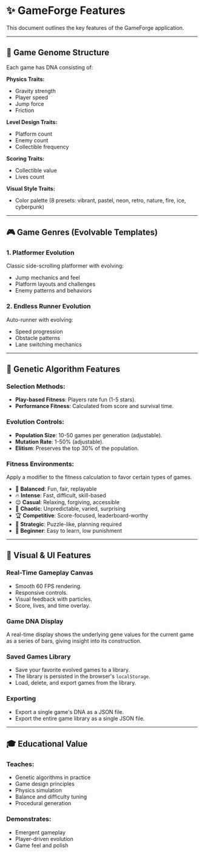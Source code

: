 # ✨ GameForge Features

This document outlines the key features of the GameForge application.

---

## 🧬 Game Genome Structure

Each game has DNA consisting of:

**Physics Traits:**

- Gravity strength
- Player speed
- Jump force
- Friction

**Level Design Traits:**

- Platform count
- Enemy count
- Collectible frequency

**Scoring Traits:**

- Collectible value
- Lives count

**Visual Style Traits:**

- Color palette (8 presets: vibrant, pastel, neon, retro, nature, fire, ice, cyberpunk)

---

## 🎮 Game Genres (Evolvable Templates)

### **1. Platformer Evolution**

Classic side-scrolling platformer with evolving:

- Jump mechanics and feel
- Platform layouts and challenges
- Enemy patterns and behaviors

### **2. Endless Runner Evolution**

Auto-runner with evolving:

- Speed progression
- Obstacle patterns
- Lane switching mechanics

---

## 🧬 Genetic Algorithm Features

### **Selection Methods:**

- **Play-based Fitness**: Players rate fun (1-5 stars).
- **Performance Fitness**: Calculated from score and survival time.

### **Evolution Controls:**

- **Population Size**: 10-50 games per generation (adjustable).
- **Mutation Rate**: 1-50% (adjustable).
- **Elitism**: Preserves the top 30% of the population.

### **Fitness Environments:**

Apply a modifier to the fitness calculation to favor certain types of games.

- 🎯 **Balanced**: Fun, fair, replayable
- 🔥 **Intense**: Fast, difficult, skill-based
- 😌 **Casual**: Relaxing, forgiving, accessible
- 🎲 **Chaotic**: Unpredictable, varied, surprising
- 🏆 **Competitive**: Score-focused, leaderboard-worthy
- 🧠 **Strategic**: Puzzle-like, planning required
- 👶 **Beginner**: Easy to learn, low punishment

---

## 🎨 Visual & UI Features

### **Real-Time Gameplay Canvas**

- Smooth 60 FPS rendering.
- Responsive controls.
- Visual feedback with particles.
- Score, lives, and time overlay.

### **Game DNA Display**

A real-time display shows the underlying gene values for the current game as a series of bars, giving insight into its construction.

### **Saved Games Library**

- Save your favorite evolved games to a library.
- The library is persisted in the browser's `localStorage`.
- Load, delete, and export games from the library.

### **Exporting**

- Export a single game's DNA as a JSON file.
- Export the entire game library as a single JSON file.

---

## 🎓 Educational Value

### **Teaches:**

- Genetic algorithms in practice
- Game design principles
- Physics simulation
- Balance and difficulty tuning
- Procedural generation

### **Demonstrates:**

- Emergent gameplay
- Player-driven evolution
- Game feel and polish
